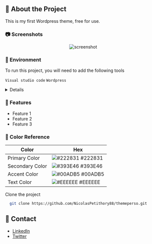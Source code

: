 

<!-- About the Project -->
## :star2: About the Project
This is my first Wordpress theme, free for use.

<!-- Screenshots -->
### :camera: Screenshots

<div align="center"> 
  <img src="https://placehold.co/600x400?text=Your+Screenshot+here" alt="screenshot" />
</div>

<!-- Env Variables -->
### :key: Environment

To run this project, you will need to add the following tools

`Visual studio code`
`Wordpress`

<details>
 
  <ul>
    <li><a href="https://capitainewp.io/formations/developper-theme-wordpress/templates-parts">CAPITAINE WP</a></li>
    <li><a href="https://code.visualstudio.com/">Visual Studio Code</a></li>
  </ul>
</details>


<!-- Features -->
### :dart: Features

- Feature 1
- Feature 2
- Feature 3

<!-- Color Reference -->
### :art: Color Reference

| Color             | Hex                                                                |
| ----------------- | ------------------------------------------------------------------ |
| Primary Color | ![#222831](https://via.placeholder.com/10/222831?text=+) #222831 |
| Secondary Color | ![#393E46](https://via.placeholder.com/10/393E46?text=+) #393E46 |
| Accent Color | ![#00ADB5](https://via.placeholder.com/10/00ADB5?text=+) #00ADB5 |
| Text Color | ![#EEEEEE](https://via.placeholder.com/10/EEEEEE?text=+) #EEEEEE |


Clone the project

```bash
  git clone https://github.com/NicolasPetithory88/themeperso.git
```

<!-- Contact -->
## :handshake: Contact

- [LinkedIn](www.linkedin.com/in/nicolas-petithory/)
- [Twitter](https://twitter.com/NPetithory) 


